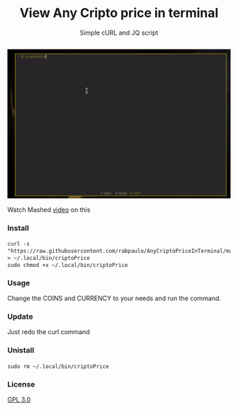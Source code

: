<h1 align="center">View Any Cripto price in terminal</h1>
<p align="center">Simple cURL and JQ script</p>

##
<p align="center">
<img src="./output.gif" alt="Video Preview" width="1000px">
</p>

Watch Mashed [video](https://youtu.be/PcrhBHvcouo) on this

### Install 
```
curl -s "https://raw.githubusercontent.com/rabpaulo/AnyCriptoPriceInTerminal/main/criptoPrice" > ~/.local/bin/criptoPrice
sudo chmod +x ~/.local/bin/criptoPrice
```

### Usage
Change the COINS and CURRENCY to your needs and run the command.

### Update
Just redo the curl command

### Unistall
`sudo rm ~/.local/bin/criptoPrice`

### License
[GPL 3.0](https://raw.githubusercontent.com/Edesem/BTCPriceInTerminal/main/LICENSE)
